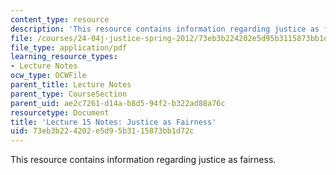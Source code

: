 ```yaml
---
content_type: resource
description: 'This resource contains information regarding justice as fairness. '
file: /courses/24-04j-justice-spring-2012/73eb3b224202e5d95b3115873bb1d72c_MIT24_04JS12_lec15.pdf
file_type: application/pdf
learning_resource_types:
- Lecture Notes
ocw_type: OCWFile
parent_title: Lecture Notes
parent_type: CourseSection
parent_uid: ae2c7261-d14a-b8d5-94f2-b322ad88a76c
resourcetype: Document
title: 'Lecture 15 Notes: Justice as Fairness'
uid: 73eb3b22-4202-e5d9-5b31-15873bb1d72c
---
```

This resource contains information regarding justice as fairness. 

